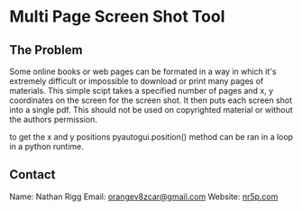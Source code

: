 # Multi Page Screen Shot Tool

## The Problem
Some online books or web pages can be formated in a way in which it's extremely difficult or impossible to download or print many pages of materials. This simple scipt takes a specified number of pages and x, y coordinates on the screen for the screen shot. It then puts each screen shot into a single pdf. This should not be used on copyrighted material or without the authors permission. 

to get the x and y positions pyautogui.position() method can be ran in a loop in a python runtime.

## Contact
Name: Nathan Rigg
Email: [orangev8zcar@gmail.com](orangev8zcar@gmail.com)
Website: [nr5p.com](nr5p.com)
